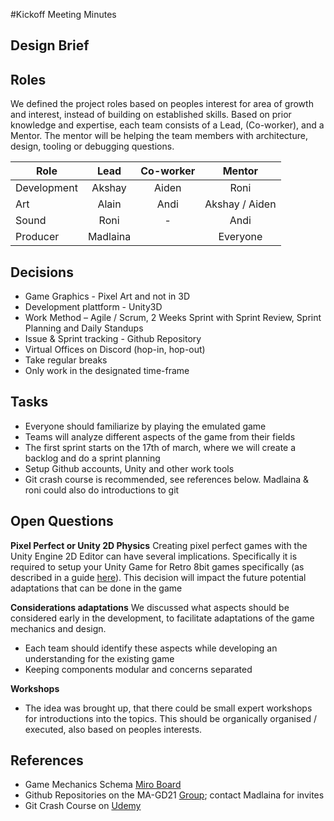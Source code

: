 #Kickoff
Meeting Minutes

## Design Brief


## Roles

We defined the project roles based on peoples interest for area of growth and interest, instead of building on established skills. 
Based on prior knowledge and expertise, each team consists of a Lead, (Co-worker), and a Mentor. The mentor will be helping
the team members with architecture, design, tooling or debugging questions.

| Role      	| Lead     	| Co-worker 	| Mentor         	|
|---------------|:---------:|:-------------:|:-----------------:|
| Development 	| Akshay   	| Aiden    	    | Roni           	|
| Art         	| Alain    	| Andi     	    | Akshay / Aiden 	|
| Sound       	| Roni     	| -        	    | Andi           	|
| Producer    	| Madlaina 	|          	    | Everyone       	|



## Decisions
- Game Graphics - Pixel Art and not in 3D
- Development plattform - Unity3D
- Work Method – Agile / Scrum, 2 Weeks Sprint with Sprint Review, Sprint Planning and Daily Standups
- Issue & Sprint tracking - Github Repository
- Virtual Offices on Discord (hop-in, hop-out)
- Take regular breaks
- Only work in the designated time-frame

## Tasks
- Everyone should familiarize by playing the emulated game
- Teams will analyze different aspects of the game from their fields
- The first sprint starts on the 17th of march, where we will create a backlog and do a sprint planning
- Setup Github accounts, Unity and other work tools
- Git crash course is recommended, see references below. Madlaina & roni could also do introductions to git


## Open Questions
**Pixel Perfect or Unity 2D Physics**
Creating pixel perfect games with the Unity Engine 2D Editor can have several implications. Specifically it is required to
setup your Unity Game for Retro 8bit games specifically (as described in a guide [here](https://blogs.unity3d.com/2019/03/13/2d-pixel-perfect-how-to-set-up-your-unity-project-for-retro-8-bits-games/)).
This decision will impact the future potential adaptations that can be done in the game


**Considerations adaptations**
We discussed what aspects should be considered early in the development, to facilitate adaptations of the game mechanics and design.
- Each team should identify these aspects while developing an understanding for the existing game
- Keeping components modular and concerns separated


**Workshops**
- The idea was brought up, that there could be small expert workshops for introductions into the topics. This should 
be organically organised / executed, also based on peoples interests.



## References
- Game Mechanics Schema [Miro Board](https://miro.com/app/board/o9J_lRDrrSc=/)
- Github Repositories on the MA-GD21 [Group](https://github.com/MA-GD21); contact Madlaina for invites
- Git Crash Course on [Udemy](https://www.udemy.com/course/git-and-github-crash-course-creating-a-repository-from-scratch/)
